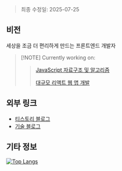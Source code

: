 > 최종 수정일: 2025-07-25

## 비전
세상을 조금 더 편리하게 만드는 프론트엔드 개발자

> \[!NOTE]
> Currently working on:
> > [JavaScript 자료구조 및 알고리즘](https://github.com/jong-k/js-algorithms)
> > 
> > [대규모 리액트 웹 앱 개발](https://github.com/jong-k/large-scale-react)

## 외부 링크
- [티스토리 블로그](https://ggarden.tistory.com/)
- [기술 블로그](https://kimjonghan.com/)

## 기타 정보

[![Top Langs](https://github-readme-stats.vercel.app/api/top-langs/?username=jong-k&layout=compact)](https://github.com/anuraghazra/github-readme-stats)



